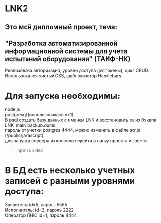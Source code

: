 # LNK2
## Это мой дипломный проект, тема:  
## "Разработка автоматизированной информационной системы для учета испытаний оборудования" (ТАИФ-НК)
 
Реализована авторизация, уровни доступа (jwt токены), цикл CRUD.  
Иcпользовался чистый CSS, шаблонизатор Handlebars.
 
# Для запуска необходимы:  
node js  
postgresql (использовалась v7.1)  
В psql создать базу данных с именем LNK и восстановить ее из бэкапа  
LNK_main_backup.dump  
пароль от учетки postgres 4444, можно изменить в файле scr.js (/public/javascript)  
для запуска  сервера из консоли перейти в папку проекта и ввести  
>npm run dev  

# В БД есть несколько учетных записей с разными уровнями доступа:  
Заявитель: id=5, пароль 5555  
Исполнитель: id=2, пароль 2222  
Оператор ЛНК: id=1, пароль 4444  
